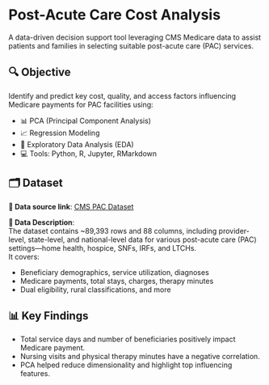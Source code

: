 # Post-Acute Care Cost Analysis

A data-driven decision support tool leveraging CMS Medicare data to assist patients and families in selecting suitable post-acute care (PAC) services.

## 🔍 Objective
Identify and predict key cost, quality, and access factors influencing Medicare payments for PAC facilities using:

- 📊 PCA (Principal Component Analysis)
- 📈 Regression Modeling
- 🧪 Exploratory Data Analysis (EDA)
- 💻 Tools: Python, R, Jupyter, RMarkdown

## 🗂️ Dataset
**📎 Data source link**: [CMS PAC Dataset](https://data.cms.gov/provider-data/)

**📘 Data Description**:  
The dataset contains ~89,393 rows and 88 columns, including provider-level, state-level, and national-level data for various post-acute care (PAC) settings—home health, hospice, SNFs, IRFs, and LTCHs.  
It covers:
- Beneficiary demographics, service utilization, diagnoses
- Medicare payments, total stays, charges, therapy minutes
- Dual eligibility, rural classifications, and more

## 📊 Key Findings
- Total service days and number of beneficiaries positively impact Medicare payment.
- Nursing visits and physical therapy minutes have a negative correlation.
- PCA helped reduce dimensionality and highlight top influencing features.

